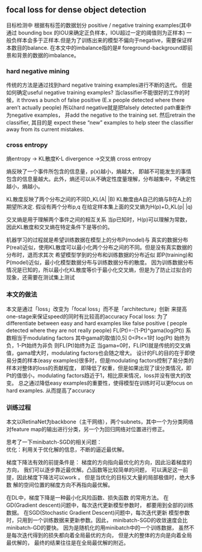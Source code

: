 ## focal loss for dense object detection

目标检测中 根据有标签的数据划分 positive / negative training examples(其中
通过 bounding box 的IOU来确定正负样本，IOU超过一定的阈值则为正样本)
一般负样本会多于正样本.但是为了训练出来的模型不偏向于negative，需要保证样本数目的balance.
在本文中的imbalance指的是# foreground-background即前景和背景的数据的imbalance。
### hard negative mining 
传统的方法是通过找到hard negative training examples进行不断的迭代。 
但是如何确定useful negative training examples?
当classifier不能很好的工作的时候，it throws a bunch of false positive
(E.x people detected where there aren’t actually people)
所以hard negative就是把falsely detected path重新作为negative examples，
并add the negative to the training set. 然后retrain the classifier, 其目的是
expect these “new” examples to help steer the classifier away from its current mistakes.


### cross entropy
熵entropy -> KL散度K-L divergence ->交叉熵 cross entropy   

熵反映了一个事件所包含的信息量，p(x)越小，熵越大，
即越不可能发生的事情包含的信息量越大。此外，熵还可以从不确定性度量理解，分布越集中，不确定性越小，熵越小。

KL散度反映了两个分布之间的不同D_KL(A| |B)
KL散度由A自己的熵与B在A上的期望所决定.
假设有两个分布p,q  在给定样本集上面的交叉熵为H(p)+D_KL(p| |q)  

交叉熵是用于理解两个事件之间的相互关系
当p已知时，H(p)可以理解为常数，
因此KL散度和交叉熵在特定条件下是等价的。  

机器学习的过程就是希望训练数据在模型上的分布P(model)与
真实的数据分布P(real)近似，使用KL散度可以最小化两个分布之间的不同。但是没有真实数据的分布时，退而求其次
希望模型学到的分布和训练数据的分布近似
即P(training)和P(model)近似，最小化模型数据分布与训练数据分布的散度。
因为训练数据分布情况是已知的，所以最小化KL散度等价于最小化交叉熵，但是为了防止过拟合的现象，还需要在测试集上测试

### 本文的做法
本文是通过「loss」改变为「focal loss」而不是「architecture」创新
来提高one-stage来保证speed的同时有比较高的accuracy
Focal loss: 为了differentiate between easy and hard examples
like false positive ( people detected where they are not really people)
FL(Pt)=-(1-Pt)^gama(log(Pt)) 系数相当于modulating factors
其中gama的取值[0,5]
0<Pt<=1时 log(Pt) 始终为负，1-Pt始终为非负 则FL(Pt)始终为正
当gama=0时，FL(Pt)就是传统的交叉熵值，gama增大时，modulating factors也会随之增大。
设计的FL的目的在于即使易分类的样本(easy examples)很多时，但是modulating factors控制了易分类的样本对整体的loss的贡献程度，
即降低了权重，但是如果出现了误分类情况，即Pt的值很小，modulating factors趋近于1，相比原来情况，loss并没有很大的改变。
总之通过降低easy examples的重要性，使得模型在训练时可以更focus on hard examples. 从而提高了accuracy

### 训练过程
本文以RetinaNet为backbone（主干网络），两个subnets，其中一个为分类网络对feature map的输出进行分类，另一个为回归网络对位置进行修正。  

思考了一下minibatch-SGD的相关问题：  
优化：利用关于优化解的信息，不断的逼近最优解。  

梯度下降法有效的前提条件是：
梯度的方向指向最优化的方向，因此沿着梯度的方向，
我们可以逐步靠近最优解。凸函数等比较简单的问题，
可以满足这一前提，因此梯度下降法可以work 。
但是当优化的目标又大量的局部极值时，绝大多数
解的空间位置的梯度方向不再指向最优解。  

在DL中，梯度下降是一种最小化风险函数、损失函数
的常用方法。
在GD(Gradient descent)问题中，每次迭代更新模型参数时，
都要用到全部的训练数据。
在SGD(Stochastic Gradient Descent)问题中，每次迭代更新
模型参数时，只用到一个训练数据来更新参数。因此，
minibatch-SGD的收敛速度会比minibatch-GD的要快。
因为是随机化的用minibatch中的一个训练数据，
虽然不是每次迭代得到的损失都向着全局最优的方向，
但是大的整体的方向是向着全局最优解的，
最终的结果往往是在全局最优解的附近。



